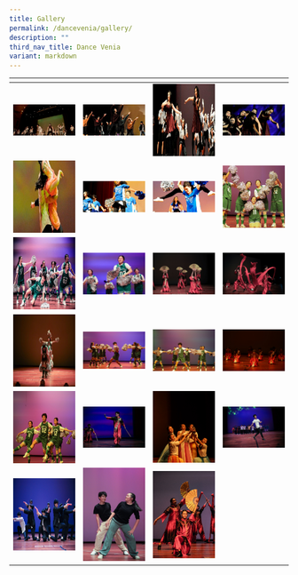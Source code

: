```yaml
---
title: Gallery
permalink: /dancevenia/gallery/
description: ""
third_nav_title: Dance Venia
variant: markdown
---
```

<table>
<thead>
  <tr>
    <th style="width:200px"></th>
    <th style="width:200px"></th>
    <th style="width:200px"></th>
		<th style="width:200px"></th>
  </tr>
</thead>
<tbody>
  <tr>
    <td style="text-align:center"><a href="/images/dancevenia%201.jpeg"> <img src="/images/dancevenia%201.jpeg" style="width:200px"></a></td>
    <td style="text-align:center"><a href="/images/dancevenia%202.jpeg"> <img src="/images/dancevenia%202.jpeg" style="width:200px"></a></td>
    <td style="text-align:center"><a href="/images/dancevenia%203.jpeg"> <img src="/images/dancevenia%203.jpeg" style="width:200px; height: 130px"></a></td>
    <td style="text-align:center"><a href="/images/dancevenia%204.jpeg"> <img src="/images/dancevenia%204.jpeg" style="width:200px"></a></td>
  </tr>
   <tr>
    <td style="text-align:center"><a href="/images/dancevenia%205.jpeg"> <img src="/images/dancevenia%205.jpeg" style="width:200px; height: 130px"></a></td>
    <td style="text-align:center"><a href="/images/dancevenia%206.jpeg"> <img src="/images/dancevenia%206.jpeg" style="width:200px"></a></td>
    <td style="text-align:center"><a href="/images/dancevenia%207.jpeg"> <img src="/images/dancevenia%207.jpeg" style="width:200px"></a></td>
		   <td style="text-align:center"><a href="/images/Diance%20Venia/DV6.jpg"> <img src="/images/Diance%20Venia/DV6.jpg" style="width:200px"></a></td>
  </tr>
	 <tr>
    <td style="text-align:center"><a href="/images/Diance%20Venia/0O6A5384___Copy___Copy___Copy.jpg"> <img src="/images/Diance%20Venia/0O6A5384___Copy___Copy___Copy.jpg" style="width:200px; height: 130px"></a></td>
    <td style="text-align:center"><a href="/images/Diance%20Venia/0O6A5386___Copy___Copy___Copy.jpg"> <img src="/images/Diance%20Venia/0O6A5386___Copy___Copy___Copy.jpg" style="width:200px"></a></td>
    <td style="text-align:center"><a href="/images/Diance%20Venia/0O6A5440___Copy.jpg"> <img src="/images/Diance%20Venia/0O6A5440___Copy.jpg" style="width:200px"></a></td>
		   <td style="text-align:center"><a href="/images/Diance%20Venia/0O6A5438___Copy.jpg"> <img src="/images/Diance%20Venia/0O6A5438___Copy.jpg" style="width:200px"></a></td>
  </tr>
	 <tr>
    <td style="text-align:center"><a href="/images/Diance%20Venia/DV9.jpg"> <img src="/images/Diance%20Venia/DV9.jpg" style="width:200px; height: 130px"></a></td>
    <td style="text-align:center"><a href="/images/Diance%20Venia/DV5.jpg"> <img src="/images/Diance%20Venia/DV5.jpg" style="width:200px"></a></td>
    <td style="text-align:center"><a href="/images/Diance%20Venia/DV4.jpg"> <img src="/images/Diance%20Venia/DV4.jpg" style="width:200px"></a></td>
		   <td style="text-align:center"><a href="/images/Diance%20Venia/DV12.jpg"> <img src="/images/Diance%20Venia/DV12.jpg" style="width:200px"></a></td>
  </tr>
	 <tr>
    <td style="text-align:center"><a href="/images/Diance%20Venia/DV11.jpg"> <img src="/images/Diance%20Venia/DV11.jpg" style="width:200px; height: 130px"></a></td>
    <td style="text-align:center"><a href="/images/Diance%20Venia/0O6A5455.jpg"> <img src="/images/Diance%20Venia/0O6A5455.jpg" style="width:200px"></a></td>
    <td style="text-align:center"><a href="/images/Diance%20Venia/DV14.jpg"> <img src="/images/Diance%20Venia/DV14.jpg" style="width:200px"></a></td>
		   <td style="text-align:center"><a href="/images/Diance%20Venia/0O6A5770.jpg"> <img src="/images/Diance%20Venia/0O6A5770.jpg" style="width:200px"></a></td>
  </tr>
	 <tr>
    <td style="text-align:center"><a href="/images/Diance%20Venia/0O6A5492.jpg"> <img src="/images/Diance%20Venia/0O6A5492.jpg" style="width:200px; height: 130px"></a></td>
    <td style="text-align:center"><a href="/images/Diance%20Venia/0O6A5721.jpg"> <img src="/images/Diance%20Venia/0O6A5721.jpg" style="width:200px"></a></td>
		  <td style="text-align:center"><a href="/images/Diance%20Venia/DV13.jpg"> <img src="/images/Diance%20Venia/DV13.jpg" style="width:200px"></a></td>
		   
  </tr>
</tbody>
</table>